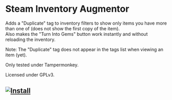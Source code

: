 # Steam Inventory Augmentor

Adds a "Duplicate" tag to inventory filters to show only items you have more than one of (does not show the first copy of the item).  
Also makes the "Turn Into Gems" button work instantly and without reloading the inventory.

Note: The "Duplicate" tag does not appear in the tags list when viewing an item (yet).

Only tested under Tampermonkey.

Licensed under GPLv3.

## [![Install](https://i.imgur.com/hKHfyWz.png)](https://raw.githubusercontent.com/DoctorMcKay/steam-inventory-augmentor/master/SteamInventoryAugmentor.user.js)
